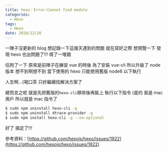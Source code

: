 ```yaml
---
title: hexo：Error:Cannot find module
categories:
  - Hexo
tags:
  - Hexo
date: 2018/12/20
---
```


一陣子沒更新的 blog
想記錄一下這幾天遇到的問題
就在寫好之際 想預覽一下 發現 hexo 也出問題了!!!
噴了一堆錯

估狗了一下 原來是前陣子在練習 vue 的時後
為了安裝 vue-cli 所以升級了 node 版本
想不到啊想不到 當下使用的 hexo 只能使用舊版 node6 以下執行

人生啊…(喝口茶 只好繼續找解決方案了

總而言之呢 就是先把舊版的`hexo-cli`移除後再裝上
執行以下指令 (是的 我是 mac 用戶 所以就是 mac 指令了

```bash
$ sudo npm uninstall hexo-cli -g
$ sudo npm uninstall dtrace-provider -g
$ sudo npm install hexo-cli -g --no-optional
```

好了 搞定了!!!

參考資料：[https://github.com/hexojs/hexo/issues/1922](https://github.com/hexojs/hexo/issues/1922)
